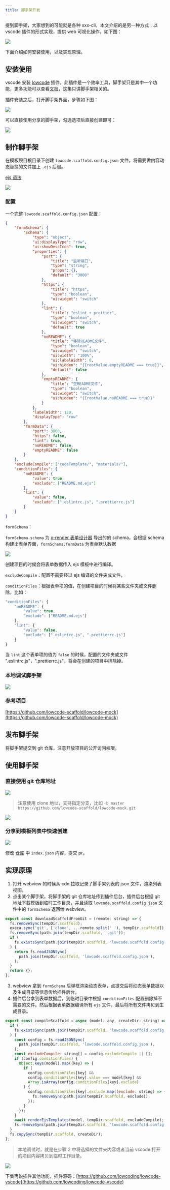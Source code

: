 ```yaml
---
title: 脚手架开发
---
```


提到脚手架，大家想到的可能就是各种 xxx-cli，本文介绍的是另一种方式：以 vscode 插件的形式实现，提供 web 可视化操作，如下图：

![](https://cdn.jsdelivr.net/gh/migrate-gitee/img-host//2022/03/29/1648566794765.gif)

下面介绍如何安装使用，以及实现原理。
## 安装使用

vscode 安装 [lowcode](https://marketplace.visualstudio.com/items?itemName=wjkang.lowcode) 插件，此插件是一个效率工具，脚手架只是其中一个功能，更多功能可以查看[文档](https://lowcoding.github.io/)，这集只讲脚手架相关的。

插件安装之后，打开脚手架界面，步骤如下图：

![](https://cdn.jsdelivr.net/gh/migrate-gitee/img-hosting/2022/03/30/1648608016821.png)

可以直接使用分享的脚手架，勾选选项后直接创建即可：

![](https://cdn.jsdelivr.net/gh/migrate-gitee/img-hosting/2022/03/30/1648608248392.png)

## 制作脚手架

在模板项目根目录下创建 `lowcode.scaffold.config.json` 文件，将需要做内容动态替换的文件加上 `.ejs` 后缀。

[ejs 语法](https://ejs.bootcss.com/)

![](https://cdn.jsdelivr.net/gh/migrate-gitee/img-host//2022/03/29/1648565022174.png)

### 配置

一个完整 `lowcode.scaffold.config.json` 配置：

```json
{
	"formSchema": {
		"schema": {
			"type": "object",
			"ui:displayType": "row",
			"ui:showDescIcon": true,
			"properties": {
				"port": {
					"title": "监听端口",
					"type": "string",
					"props": {},
					"default": "3000"
				},
				"https": {
					"title": "https",
					"type": "boolean",
					"ui:widget": "switch"
				},
				"lint": {
					"title": "eslint + prettier",
					"type": "boolean",
					"ui:widget": "switch",
					"default": true
				},
				"noREADME": {
					"title": "移除README文件",
					"type": "boolean",
					"ui:widget": "switch",
					"ui:width": "100%",
					"ui:labelWidth": 0,
					"ui:hidden": "{{rootValue.emptyREADME === true}}",
					"default": false
				},
				"emptyREADME": {
					"title": "空README文件",
					"type": "boolean",
					"ui:widget": "switch",
					"ui:hidden": "{{rootValue.noREADME === true}}"
				}
			},
			"labelWidth": 120,
			"displayType": "row"
		},
		"formData": {
			"port": 3000,
			"https": false,
			"lint": true,
			"noREADME": false,
			"emptyREADME": false
		}
	},
	"excludeCompile": ["codeTemplate/", "materials/"],
	"conditionFiles": {
		"noREADME": {
			"value": true,
			"exclude": ["README.md.ejs"]
		},
		"lint": {
			"value": false,
			"exclude": [".eslintrc.js", ".prettierrc.js"]
		}
	}
}
```
`formSchema`：

`formSchema.schema` 为 [x-render 表单设计器](https://x-render.gitee.io/generator/playground) 导出的的 schema，会根据 schema 构建出表单界面，`formSchema.formData` 为表单默认数据

![](https://cdn.jsdelivr.net/gh/migrate-gitee/img-host//2022/03/29/1648565391753.png)

创建项目的时候会将表单数据传入 ejs 模板中进行编译。

`excludeCompile`：配置不需要经过 ejs 编译的文件夹或文件。

`conditionFiles`：根据表单项的值，在创建项目的时候将某些文件夹或文件删除，比如：

```js
"conditionFiles": {
	"noREADME": {
		"value": true,
		"exclude": ["README.md.ejs"]
	},
	"lint": {
		"value": false,
		"exclude": [".eslintrc.js", ".prettierrc.js"]
	}
}
```

当 `lint` 这个表单项的值为 `false` 的时候，配置的文件夹或文件 ".eslintrc.js"，".prettierrc.js"，将会在创建的项目中排除掉。

### 本地调试脚手架

![](https://cdn.jsdelivr.net/gh/migrate-gitee/img-hosting/2022/03/30/1648609138759.png)

### 参考项目

[https://github.com/lowcode-scaffold/lowcode-mock](https://github.com/lowcode-scaffold/lowcode-mock)

## 发布脚手架

将脚手架提交到 git 仓库，注意开放项目的公开访问权限。

## 使用脚手架

### 直接使用 git 仓库地址

![](https://cdn.jsdelivr.net/gh/migrate-gitee/img-host/2021/07/12/1626103888745.png)

> 注意使用 clone 地址，支持指定分支，比如 `-b master https://github.com/lowcode-scaffold/lowcode-mock.git`

![](https://cdn.jsdelivr.net/gh/migrate-gitee/img-host//2022/03/29/1648566794765.gif)

### 分享到模板列表中快速创建

![](https://cdn.jsdelivr.net/gh/migrate-gitee/img-host//2022/03/29/1648567141626.png)

修改 [仓库](https://github.com/lowcoding/scaffold) 中 `index.json` 内容，提交 pr。

## 实现原理

1. 打开 webview 的时候从 cdn 拉取记录了脚手架列表的 json 文件，渲染列表视图。
2. 点击某个脚手架，将脚手架的 git 仓库地址传到插件后台，插件后台根据 git 地址下载模版到临时工作目录，并且读取 `lowcode.scaffold.config.json` 文件中的 `formSchema` 返回给 webview。
```js
export const downloadScaffoldFromGit = (remote: string) => {
  fs.removeSync(tempDir.scaffold);
  execa.sync('git', ['clone', ...remote.split(' '), tempDir.scaffold]);
  fs.removeSync(path.join(tempDir.scaffold, '.git'));
  if (
    fs.existsSync(path.join(tempDir.scaffold, 'lowcode.scaffold.config.json'))
  ) {
    return fs.readJSONSync(
      path.join(tempDir.scaffold, 'lowcode.scaffold.config.json'),
    );
  }
  return {};
};
```
3. webview 拿到 `formSchema` 后弹框渲染动态表单，点提交后将动态表单数据以及生成目录等信息传给插件后台。
4. 插件后台拿到表单数据后，到临时目录中根据 `conditionFiles` 配置删除掉不需要的文件。然后根据表单数据编译所有 `ejs` 文件，最后将所有文件拷贝到生成目录。
```js
export const compileScaffold = async (model: any, createDir: string) => {
  if (
    fs.existsSync(path.join(tempDir.scaffold, 'lowcode.scaffold.config.json'))
  ) {
    const config = fs.readJSONSync(
      path.join(tempDir.scaffold, 'lowcode.scaffold.config.json'),
    );
    const excludeCompile: string[] = config.excludeCompile || [];
    if (config.conditionFiles) {
      Object.keys(model).map((key) => {
        if (
          config.conditionFiles[key] &&
          config.conditionFiles[key].value === model[key] &&
          Array.isArray(config.conditionFiles[key].exclude)
        ) {
          config.conditionFiles[key].exclude.map((exclude: string) => {
            fs.removeSync(path.join(tempDir.scaffold, exclude));
          });
        }
      });
    }
    await renderEjsTemplates(model, tempDir.scaffold, excludeCompile);
    fs.removeSync(path.join(tempDir.scaffold, 'lowcode.scaffold.config.json'));
  }
  fs.copySync(tempDir.scaffold, createDir);
};
```

>本地调试时，就是在步骤 2 中将选择的文件夹内容或者当前 vscode 打开的项目内容拷贝到临时工作目录。

![](https://cdn.jsdelivr.net/gh/migrate-gitee/img-hosting/2022/03/30/1648622682307.png)

下集再说插件其他功能，插件源码：[https://github.com/lowcoding/lowcode-vscode](https://github.com/lowcoding/lowcode-vscode)




